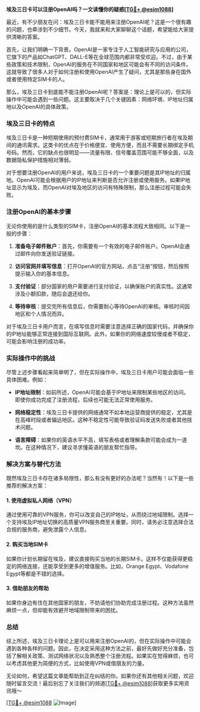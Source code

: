 **埃及三日卡可以注册OpenAI吗？一文读懂你的疑惑[[TG💪+ @esim1088](https://t.me/s/esim1088)]**

最近，有不少朋友在问：埃及三日卡能不能用来注册OpenAI呢？这是一个很有趣的问题，也牵涉到不少细节。今天，我就来和大家聊聊这个话题，希望能给大家提供清晰的答案。

首先，让我们明确一下背景。OpenAI是一家专注于人工智能研究与应用的公司，它旗下的产品如ChatGPT、DALL-E等在全球范围内都非常受欢迎。不过，由于某些政策和技术限制，OpenAI的服务在不同国家和地区可能会有不同的访问条件。这就导致了很多人对于如何注册和使用OpenAI产生了疑问，尤其是那些身在国外或者使用特定SIM卡的人。

那么，埃及三日卡到底能不能注册OpenAI呢？答案是：理论上是可以的，但实际操作中可能会遇到一些问题。这主要取决于几个关键因素：网络环境、IP地址归属地以及OpenAI的具体政策。

### 埃及三日卡的特点

埃及三日卡是一种短期使用的预付费SIM卡，通常用于游客或短期旅行者在埃及期间的通讯需求。这类卡的优点在于价格便宜、使用方便，而且不需要长期绑定手机号码。然而，它的缺点也很明显——流量有限、信号覆盖范围可能不够全面，以及数据隐私保护措施相对薄弱。

对于想要注册OpenAI的用户来说，埃及三日卡的一个重要问题是其IP地址的归属地。OpenAI可能会根据用户的IP地址来判断是否允许注册或使用服务。如果IP地址显示为埃及，而OpenAI对埃及地区的访问有特殊限制，那么注册过程可能会失败。

### 注册OpenAI的基本步骤

无论你使用的是什么类型的SIM卡，注册OpenAI的基本流程大致相同。以下是一般的步骤：

1. **准备电子邮件账户**：首先，你需要有一个有效的电子邮件账户。OpenAI会通过邮件向你发送验证链接。
   
2. **访问官网并填写信息**：打开OpenAI的官方网站，点击“注册”按钮，然后按照提示输入你的基本信息。

3. **支付验证**：部分国家的用户需要进行支付验证，以确保账户的真实性。这通常涉及小额扣款，随后会退还给你。

4. **等待审核**：提交完所有信息后，你需要耐心等待OpenAI的审核。审核时间因地区和个人情况而异。

对于埃及三日卡用户而言，在填写信息时需要注意选择正确的国家代码，并确保你的IP地址能够正常连接到国际互联网。此外，如果你的网络速度较慢或者不稳定，可能会影响注册的成功率。

### 实际操作中的挑战

尽管上述步骤看起来简单明了，但在实际操作中，埃及三日卡用户可能会面临一些具体困难。例如：

- **IP地址限制**：如前所述，OpenAI可能会基于IP地址来限制某些地区的访问。即使你成功完成了注册流程，后续也可能无法正常使用服务。
  
- **网络稳定性**：埃及三日卡提供的网络通常不如本地运营商提供的稳定，尤其是在高峰时段或者偏远地区。这种不稳定性可能导致验证码发送失败或者其他技术问题。

- **语言障碍**：如果你的英语水平不高，填写表格或者理解条款可能会成为一道坎。在这种情况下，建议寻求懂英语的朋友帮忙指导。

### 解决方案与替代方法

既然埃及三日卡存在诸多局限性，那么有没有更好的办法呢？当然有！以下是一些推荐的解决方案：

#### 1. 使用虚拟私人网络（VPN）

通过使用可靠的VPN服务，你可以改变自己的IP地址，从而绕过地域限制。选择一个支持埃及IP地址切换的高质量VPN服务商至关重要。同时，请务必注意选择合法合规的服务商，避免泄露个人信息。

#### 2. 购买当地SIM卡

如果你计划长期留在埃及，建议直接购买当地的长期SIM卡。这样不仅能获得更稳定的网络连接，还能享受到更多的增值服务。比如，Orange Egypt、Vodafone Egypt等都是不错的选择。

#### 3. 借助朋友的帮助

如果你身边有住在其他国家的朋友，不妨请他们协助完成注册过程。这种方法虽然麻烦一点，但却能有效避开地域限制带来的困扰。

### 总结

综上所述，埃及三日卡理论上是可以用来注册OpenAI的，但在实际操作中可能会遇到各种各样的问题。因此，在决定采用这种方法之前，最好先做好充分准备，包括了解相关政策、测试网络状况以及熟悉整个注册流程。如果实在觉得麻烦，也可以考虑其他更为简便的方式，比如使用VPN或借朋友的力量。

无论如何，希望这篇文章能帮助到正在纠结的你。如果你还有其他相关问题，欢迎随时留言交流！最后别忘了关注我们的频道[[TG💪+ @esim1088](https://t.me/s/esim1088)]获取更多实用资讯哦～  

[[TG💪+ @esim1088](https://t.me/s/esim1088) ![Image](https://i.postimg.cc/4NQfJmqS/Snipaste-2025-05-13-00-14-12.png)]
